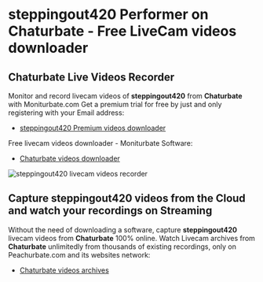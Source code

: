 # steppingout420 Performer on Chaturbate - Free LiveCam videos downloader

## Chaturbate Live Videos Recorder

Monitor and record livecam videos of **steppingout420** from **Chaturbate** with Moniturbate.com
Get a premium trial for free by just and only registering with your Email address:
* [steppingout420 Premium videos downloader](https://moniturbate.com/request-demo-licence-key.html)

Free livecam videos downloader - Moniturbate Software:
* [Chaturbate videos downloader](https://moniturbate.com/moniturbate-download-software.html)

![steppingout420 livecam videos recorder](https://peachurnet.com/templates/moniturbate-software.png)


## Capture steppingout420 videos from the Cloud and watch your recordings on Streaming

Without the need of downloading a software, capture **steppingout420** livecam videos from **Chaturbate** 100% online.
Watch Livecam archives from **Chaturbate** unlimitedly from thousands of existing recordings, only on Peachurbate.com and its websites network:
* [Chaturbate videos archives](https://peachurnet.com/)